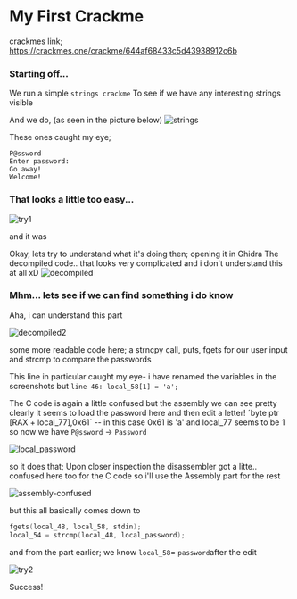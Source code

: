 # My First Crackme
crackmes link; https://crackmes.one/crackme/644af68433c5d43938912c6b

### Starting off...
We run a simple `strings crackme`
To see if we have any interesting strings visible

And we do, (as seen in the picture below)
![strings](https://github.com/Sara0x62/Writeups/assets/83826811/90ada361-9ac8-4723-8840-3848d732fba4)

These ones caught my eye;
```
P@ssword
Enter password:
Go away!
Welcome!
```


### That looks a little too easy...
![try1](https://github.com/Sara0x62/Writeups/assets/83826811/2deac1dc-96dd-4469-a6c8-43d9c43239f9)

and it was

Okay, lets try to understand what it's doing then; opening it in Ghidra
The decompiled code.. that looks very complicated and i don't understand this at all xD
![decompiled](https://github.com/Sara0x62/Writeups/assets/83826811/4fca8404-f761-49c7-a1b3-3b55bef1452f)

### Mhm... lets see if we can find something i do know 
Aha, i can understand this part

![decompiled2](https://github.com/Sara0x62/Writeups/assets/83826811/42eac490-1a94-4e0a-b966-f11651cf3198)

some more readable code here; a strncpy call, puts, fgets for our user input and strcmp to compare the passwords

This line in particular caught my eye- i have renamed the variables in the screenshots but
`line 46: local_58[1] = 'a';`

The C code is again a little confused but the assembly we can see pretty clearly it seems to load the password here
and then edit a letter!
´byte ptr [RAX + local_77],0x61´ -- in this case 0x61 is 'a' and local_77 seems to be 1
so now we have `P@ssword` -> `Password`

![local_password](https://github.com/Sara0x62/Writeups/assets/83826811/5a62141a-17f3-44b7-bd1b-f1c7d6f20bec)

so it does that;
Upon closer inspection the disassembler got a litte.. confused here too for the C code
so i'll use the Assembly part for the rest

![assembly-confused](https://github.com/Sara0x62/Writeups/assets/83826811/3370625b-35bd-48e6-aee7-48b30902a130)

but this all basically comes down to 
```c
fgets(local_48, local_58, stdin);
local_54 = strcmp(local_48, local_password);
```
and from the part earlier; we know `local_58`= `password`after the edit

![try2](https://github.com/Sara0x62/Writeups/assets/83826811/e4c4be5c-09d8-4239-b5e3-9e2dde152a1f)

Success!

